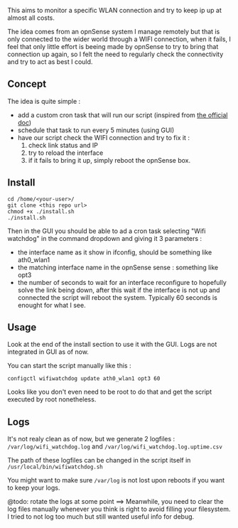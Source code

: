 This aims to monitor a specific WLAN connection and try to keep ip up at almost all costs.

The idea comes from an opnSense system I manage remotely but that is only connected to the wider world through a WIFI connection, when it fails, I feel that only little effort is beeing made by opnSense to try to bring that connection up again, so I felt the need to regularly check the connectivity and try to act as best I could.

## Concept
The idea is quite simple :

- add a custom cron task that will run our script (inspired from [the official doc](https://docs.opnsense.org/development/backend/configd.html))
- schedule that task to run every 5 minutes (using GUI)
- have our script check the WIFI connection and try to fix it :
  1. check link status and IP
  1. try to reload the interface
  1. if it fails to bring it up, simply reboot the opnSense box.

## Install 
    cd /home/<your-user>/
    git clone <this repo url>
    chmod +x ./install.sh
    ./install.sh
Then in the GUI you should be able to ad a cron task selecting "Wifi watchdog" in the command dropdown and giving it 3 parameters :
 - the interface name as it show in ifconfig, should be something like ath0_wlan1
 - the matching interface name in the opnSense sense : something like opt3
 - the number of seconds to wait for an interface reconfigure to hopefully solve the link being down, after this wait if the interface is not up and connected the script will reboot the system. Typically 60 seconds is enought for what I see.

## Usage
Look at the end of the install section to use it with the GUI.
Logs are not integrated in GUI as of now.

You can start the script manually like this : 

    configctl wifiwatchdog update ath0_wlan1 opt3 60

Looks like you don't even need to be root to do that and get the script executed by root nonetheless.

## Logs
It's not realy clean as of now, but we generate 2 logfiles : ``/var/log/wifi_watchdog.log`` and ``/var/log/wifi_watchdog.log.uptime.csv``
 
The path of these logfiles can be changed in the script itself in ``/usr/local/bin/wifiwatchdog.sh``

You might want to make sure ``/var/log`` is not lost upon reboots if you want to keep your logs.

@todo: rotate the logs at some point
==> Meanwhile, you need to clear the log files manually whenever you think is right to avoid filling your filesystem. I tried to not log too much but still wanted useful info for debug.
